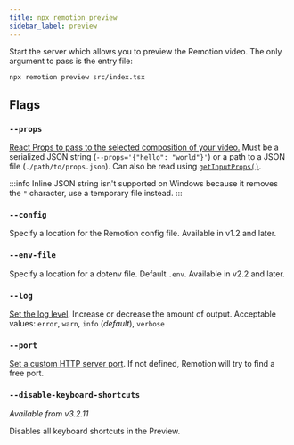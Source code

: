 ```yaml
---
title: npx remotion preview
sidebar_label: preview
---
```


Start the server which allows you to preview the Remotion video. The only argument to pass is the entry file:

```bash
npx remotion preview src/index.tsx
```

## Flags

### `--props`

[React Props to pass to the selected composition of your video.](/docs/parametrized-rendering#passing-input-props-in-the-cli) Must be a serialized JSON string (`--props='{"hello": "world"}'`) or a path to a JSON file (`./path/to/props.json`). Can also be read using [`getInputProps()`](/docs/get-input-props).

:::info
Inline JSON string isn't supported on Windows because it removes the `"` character, use a temporary file instead.
:::

### `--config`

Specify a location for the Remotion config file. Available in v1.2 and later.

### `--env-file`

Specify a location for a dotenv file. Default `.env`. Available in v2.2 and later.

### `--log`

[Set the log level](/docs/config#setlevel). Increase or decrease the amount of output. Acceptable values: `error`, `warn`, `info` (_default_), `verbose`

### `--port`

[Set a custom HTTP server port](/docs/config#setPort). If not defined, Remotion will try to find a free port.

### `--disable-keyboard-shortcuts`

_Available from v3.2.11_

Disables all keyboard shortcuts in the Preview.
